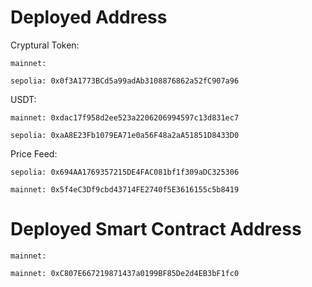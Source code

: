 # Deployed Address

Cryptural Token:

    mainnet:

    sepolia: 0x0f3A1773BCd5a99adAb3108876862a52fC907a96

USDT:

    mainnet: 0xdac17f958d2ee523a2206206994597c13d831ec7

    sepolia: 0xaA8E23Fb1079EA71e0a56F48a2aA51851D8433D0

Price Feed:

    sepolia: 0x694AA1769357215DE4FAC081bf1f309aDC325306

    mainnet: 0x5f4eC3Df9cbd43714FE2740f5E3616155c5b8419

# Deployed Smart Contract Address

    mainnet:

    mainnet: 0xC807E667219871437a0199BF85De2d4EB3bF1fc0
